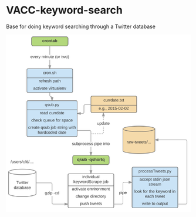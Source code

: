 # VACC-keyword-search
Base for doing keyword searching through a Twitter database

![Schematic](keyword-search.png)
